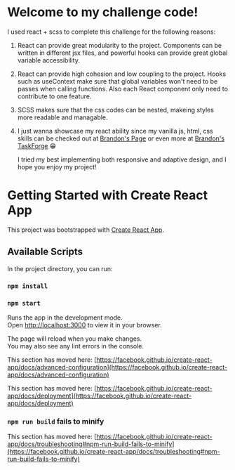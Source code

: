 # Welcome to my challenge code!

I used react + scss to complete this challenge for the following reasons:

1. React can provide great modularity to the project. Components can be written in different jsx files, and powerful hooks can provide great global variable accessibility.
2. React can provide high cohesion and low coupling to the project. Hooks such as useContext make sure that global variables won't need to be passes when calling functions. Also each React component only need to contribute to one feature.
3. SCSS makes sure that the css codes can be nested, makeing styles more readable and managable.
4. I just wanna showcase my react ability since my vanilla js, html, css skills can be checked out at [Brandon's Page](http://www.shuhongbrandonduan.me) or even more at [Brandon's TaskForge](http://www.shuhongbrandonduan.me/task-manager/) 😁

   I tried my best implementing both responsive and adaptive design, and I hope you enjoy my project!



# Getting Started with Create React App

This project was bootstrapped with [Create React App](https://github.com/facebook/create-react-app).

## Available Scripts

In the project directory, you can run:

### `npm install`
### `npm start`

Runs the app in the development mode.\
Open [http://localhost:3000](http://localhost:3000) to view it in your browser.

The page will reload when you make changes.\
You may also see any lint errors in the console.


This section has moved here: [https://facebook.github.io/create-react-app/docs/advanced-configuration](https://facebook.github.io/create-react-app/docs/advanced-configuration)


This section has moved here: [https://facebook.github.io/create-react-app/docs/deployment](https://facebook.github.io/create-react-app/docs/deployment)

### `npm run build` fails to minify

This section has moved here: [https://facebook.github.io/create-react-app/docs/troubleshooting#npm-run-build-fails-to-minify](https://facebook.github.io/create-react-app/docs/troubleshooting#npm-run-build-fails-to-minify)
